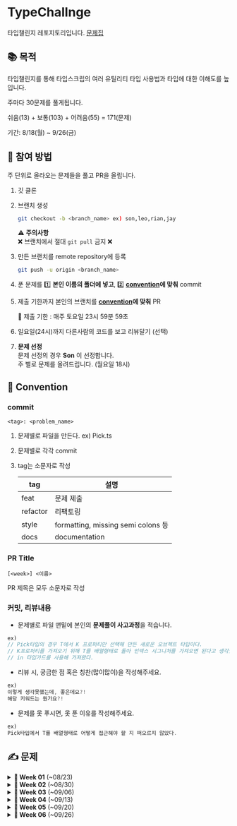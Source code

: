 # TypeChallnge
타입챌린지 레포지토리입니다. [문제집](https://github.com/type-challenges/type-challenges/blob/main/README.ko.md)

## 📚 목적

타입챌린지를 통해 타입스크립의 여러 유틸리티 타입 사용법과 타입에 대한 이해도를 높입니다.

주마다 30문제를 풀게됩니다.

쉬움(13) + 보통(103) + 어려움(55) = 171(문제)

기간: 8/18(월) ~ 9/26(금)

## 🙋 참여 방법

주 단위로 올라오는 문제들을 풀고 PR을 올립니다.

1. 깃 클론
2. 브랜치 생성

   ```sh
   git checkout -b <branch_name> ex) son,leo,rian,jay
   ```
   ⚠️ **주의사항** <br>
   ❌ 브랜치에서 절대 `git pull` 금지 ❌

3. 만든 브랜치를 remote repository에 등록

   ```sh
   git push -u origin <branch_name>
   ```

4. 푼 문제를 1️⃣ **본인 이름의 폴더에 넣고**, 2️⃣ **[convention](#commit)에 맞춰** commit

5. 제출 기한까지 본인의 브랜치를 **[convention](#pr)에 맞춰** PR

   📅 제출 기한 : 매주 토요일 23시 59분 59초 <br>

6. 일요일(24시)까지 다른사람의 코드를 보고 리뷰달기 (선택) <br/>

7. **문제 선정** <br>
문제 선정의 경우 **Son** 이 선정합니다. <br/>
주 별로 문제를 올려드립니다. (월요일 18시) <br/>

## 🤝 Convention

### commit

```
<tag>: <problem_name>
```

1. 문제별로 파일을 만든다. ex) Pick.ts

2. 문제별로 각각 commit

3. tag는 소문자로 작성

   | tag      | 설명                                |
   | -------- | ---------------------------------- |
   | feat     | 문제 제출                            |
   | refactor | 리팩토링                             |
   | style    | formatting, missing semi colons 등 |
   | docs     | documentation                      |

### PR Title

```
[<week>] <이름>
```
PR 제목은 모두 소문자로 작성

### 커밋, 리뷰내용

- 문제별로 파일 맨밑에 본인의 **문제풀이 사고과정**을 적습니다.
``` typescript
ex)
// Pick타입의 경우 T에서 K 프로퍼티만 선택해 만든 새로운 오브젝트 타입이다.
// K프로퍼티를 가져오기 위해 T를 배열형태로 돌아 인덱스 시그니처를 가져오면 된다고 생각했다.
// in 타입가드를 사용해 가져왔다.
```

- 리뷰 시, 궁금한 점 혹은 칭찬(많이많이)을 작성해주세요.
```typescript
ex)
이렇게 생각못했는데, 좋은데요?!
해당 키워드는 뭔가요?!
```

- 문제를 못 푸시면, 못 푼 이유를 작성해주세요.
```typescript
ex)
Pick타입에서 T를 배열형태로 어떻게 접근해야 할 지 떠오르지 않았다.
```

## ✍️ 문제

<details>
<summary><strong>📅 Week 01</strong> (~08/23)</summary>

<br/>

**워밍업 (1문제)**
- [![Hello World](https://img.shields.io/badge/00013-Hello%20World-teal)](https://github.com/type-challenges/type-challenges/blob/main/questions/00013-warm-hello-world/README.ko.md)

**쉬움 (10문제)**
- [![Pick](https://img.shields.io/badge/00004-Pick-7aad0c)](https://github.com/type-challenges/type-challenges/blob/main/questions/00004-easy-pick/README.ko.md)
- [![Readonly](https://img.shields.io/badge/00007-Readonly-7aad0c)](https://github.com/type-challenges/type-challenges/blob/main/questions/00007-easy-readonly/README.ko.md)
- [![Tuple to Object](https://img.shields.io/badge/00011-Tuple%20to%20Object-7aad0c)](https://github.com/type-challenges/type-challenges/blob/main/questions/00011-easy-tuple-to-object/README.ko.md)
- [![First of Array](https://img.shields.io/badge/00014-First%20of%20Array-7aad0c)](https://github.com/type-challenges/type-challenges/blob/main/questions/00014-easy-first/README.ko.md)
- [![Length of Tuple](https://img.shields.io/badge/00018-Length%20of%20Tuple-7aad0c)](https://github.com/type-challenges/type-challenges/blob/main/questions/00018-easy-tuple-length/README.ko.md)
- [![Exclude](https://img.shields.io/badge/00043-Exclude-7aad0c)](https://github.com/type-challenges/type-challenges/blob/main/questions/00043-easy-exclude/README.ko.md)
- [![Awaited](https://img.shields.io/badge/00189-Awaited-7aad0c)](https://github.com/type-challenges/type-challenges/blob/main/questions/00189-easy-awaited/README.ko.md)
- [![If](https://img.shields.io/badge/00268-If-7aad0c)](https://github.com/type-challenges/type-challenges/blob/main/questions/00268-easy-if/README.ko.md)
- [![Concat](https://img.shields.io/badge/00533-Concat-7aad0c)](https://github.com/type-challenges/type-challenges/blob/main/questions/00533-easy-concat/README.ko.md)
- [![Includes](https://img.shields.io/badge/00898-Includes-7aad0c)](https://github.com/type-challenges/type-challenges/blob/main/questions/00898-easy-includes/README.ko.md)

**보통 (19문제)**
- [![Get Return Type](https://img.shields.io/badge/00002-Get%20Return%20Type-d9901a)](https://github.com/type-challenges/type-challenges/blob/main/questions/00002-medium-return-type/README.ko.md)
- [![Omit](https://img.shields.io/badge/00003-Omit-d9901a)](https://github.com/type-challenges/type-challenges/blob/main/questions/00003-medium-omit/README.ko.md)
- [![Readonly 2](https://img.shields.io/badge/00008-Readonly%202-d9901a)](https://github.com/type-challenges/type-challenges/blob/main/questions/00008-medium-readonly-2/README.ko.md)
- [![Deep Readonly](https://img.shields.io/badge/00009-Deep%20Readonly-d9901a)](https://github.com/type-challenges/type-challenges/blob/main/questions/00009-medium-deep-readonly/README.ko.md)
- [![Tuple to Union](https://img.shields.io/badge/00010-Tuple%20to%20Union-d9901a)](https://github.com/type-challenges/type-challenges/blob/main/questions/00010-medium-tuple-to-union/README.ko.md)
- [![Chainable Options](https://img.shields.io/badge/00012-Chainable%20Options-d9901a)](https://github.com/type-challenges/type-challenges/blob/main/questions/00012-medium-chainable-options/README.ko.md)
- [![Last of Array](https://img.shields.io/badge/00015-Last%20of%20Array-d9901a)](https://github.com/type-challenges/type-challenges/blob/main/questions/00015-medium-last/README.ko.md)
- [![Pop](https://img.shields.io/badge/00016-Pop-d9901a)](https://github.com/type-challenges/type-challenges/blob/main/questions/00016-medium-pop/README.ko.md)
- [![Type Lookup](https://img.shields.io/badge/00062-Type%20Lookup-d9901a)](https://github.com/type-challenges/type-challenges/blob/main/questions/00062-medium-type-lookup/README.ko.md)
- [![Trim Left](https://img.shields.io/badge/00106-Trim%20Left-d9901a)](https://github.com/type-challenges/type-challenges/blob/main/questions/00106-medium-trimleft/README.ko.md)
- [![Trim](https://img.shields.io/badge/00108-Trim-d9901a)](https://github.com/type-challenges/type-challenges/blob/main/questions/00108-medium-trim/README.ko.md)
- [![Capitalize](https://img.shields.io/badge/00110-Capitalize-d9901a)](https://github.com/type-challenges/type-challenges/blob/main/questions/00110-medium-capitalize/README.ko.md)
- [![Replace](https://img.shields.io/badge/00116-Replace-d9901a)](https://github.com/type-challenges/type-challenges/blob/main/questions/00116-medium-replace/README.ko.md)
- [![ReplaceAll](https://img.shields.io/badge/00119-ReplaceAll-d9901a)](https://github.com/type-challenges/type-challenges/blob/main/questions/00119-medium-replaceall/README.ko.md)
- [![Append Argument](https://img.shields.io/badge/00191-Append%20Argument-d9901a)](https://github.com/type-challenges/type-challenges/blob/main/questions/00191-medium-append-argument/README.ko.md)
- [![Permutation](https://img.shields.io/badge/00296-Permutation-d9901a)](https://github.com/type-challenges/type-challenges/blob/main/questions/00296-medium-permutation/README.ko.md)
- [![Length of String](https://img.shields.io/badge/00298-Length%20of%20String-d9901a)](https://github.com/type-challenges/type-challenges/blob/main/questions/00298-medium-length-of-string/README.ko.md)
- [![Flatten](https://img.shields.io/badge/00459-Flatten-d9901a)](https://github.com/type-challenges/type-challenges/blob/main/questions/00459-medium-flatten/README.ko.md)
- [![Append to object](https://img.shields.io/badge/00527-Append%20to%20object-d9901a)](https://github.com/type-challenges/type-challenges/blob/main/questions/00527-medium-append-to-object/README.ko.md)

</details>

<details>
<summary><strong>📅 Week 02</strong> (~08/30)</summary>

<br/>

**쉬움 (3문제)**
- [![Push](https://img.shields.io/badge/03057-Push-7aad0c)](https://github.com/type-challenges/type-challenges/blob/main/questions/03057-easy-push/README.ko.md)
- [![Unshift](https://img.shields.io/badge/03060-Unshift-7aad0c)](https://github.com/type-challenges/type-challenges/blob/main/questions/03060-easy-unshift/README.ko.md)
- [![Parameters](https://img.shields.io/badge/03312-Parameters-7aad0c)](https://github.com/type-challenges/type-challenges/blob/main/questions/03312-easy-parameters/README.ko.md)

**보통 (22문제)**
- [![Absolute](https://img.shields.io/badge/00529-Absolute-d9901a)](https://github.com/type-challenges/type-challenges/blob/main/questions/00529-medium-absolute/README.ko.md)
- [![String to Union](https://img.shields.io/badge/00531-String%20to%20Union-d9901a)](https://github.com/type-challenges/type-challenges/blob/main/questions/00531-medium-string-to-union/README.ko.md)
- [![Merge](https://img.shields.io/badge/00599-Merge-d9901a)](https://github.com/type-challenges/type-challenges/blob/main/questions/00599-medium-merge/README.ko.md)
- [![KebabCase](https://img.shields.io/badge/00612-KebabCase-d9901a)](https://github.com/type-challenges/type-challenges/blob/main/questions/00612-medium-kebabcase/README.ko.md)
- [![Diff](https://img.shields.io/badge/00645-Diff-d9901a)](https://github.com/type-challenges/type-challenges/blob/main/questions/00645-medium-diff/README.ko.md)
- [![AnyOf](https://img.shields.io/badge/00949-AnyOf-d9901a)](https://github.com/type-challenges/type-challenges/blob/main/questions/00949-medium-anyof/README.ko.md)
- [![IsNever](https://img.shields.io/badge/01042-IsNever-d9901a)](https://github.com/type-challenges/type-challenges/blob/main/questions/01042-medium-isnever/README.ko.md)
- [![IsUnion](https://img.shields.io/badge/01097-IsUnion-d9901a)](https://github.com/type-challenges/type-challenges/blob/main/questions/01097-medium-isunion/README.ko.md)
- [![ReplaceKeys](https://img.shields.io/badge/01130-ReplaceKeys-d9901a)](https://github.com/type-challenges/type-challenges/blob/main/questions/01130-medium-replacekeys/README.ko.md)
- [![Remove Index Signature](https://img.shields.io/badge/01367-Remove%20Index%20Signature-d9901a)](https://github.com/type-challenges/type-challenges/blob/main/questions/01367-medium-remove-index-signature/README.ko.md)
- [![Percentage Parser](https://img.shields.io/badge/01978-Percentage%20Parser-d9901a)](https://github.com/type-challenges/type-challenges/blob/main/questions/01978-medium-percentage-parser/README.ko.md)
- [![Drop Char](https://img.shields.io/badge/02070-Drop%20Char-d9901a)](https://github.com/type-challenges/type-challenges/blob/main/questions/02070-medium-drop-char/README.ko.md)
- [![MinusOne](https://img.shields.io/badge/02257-MinusOne-d9901a)](https://github.com/type-challenges/type-challenges/blob/main/questions/02257-medium-minusone/README.ko.md)
- [![PickByType](https://img.shields.io/badge/02595-PickByType-d9901a)](https://github.com/type-challenges/type-challenges/blob/main/questions/02595-medium-pickbytype/README.ko.md)
- [![StartsWith](https://img.shields.io/badge/02688-StartsWith-d9901a)](https://github.com/type-challenges/type-challenges/blob/main/questions/02688-medium-startswith/README.ko.md)
- [![EndsWith](https://img.shields.io/badge/02693-EndsWith-d9901a)](https://github.com/type-challenges/type-challenges/blob/main/questions/02693-medium-endswith/README.ko.md)
- [![PartialByKeys](https://img.shields.io/badge/02757-PartialByKeys-d9901a)](https://github.com/type-challenges/type-challenges/blob/main/questions/02757-medium-partialbykeys/README.ko.md)
- [![RequiredByKeys](https://img.shields.io/badge/02759-RequiredByKeys-d9901a)](https://github.com/type-challenges/type-challenges/blob/main/questions/02759-medium-requiredbykeys/README.ko.md)
- [![Mutable](https://img.shields.io/badge/02793-Mutable-d9901a)](https://github.com/type-challenges/type-challenges/blob/main/questions/02793-medium-mutable/README.ko.md)
- [![OmitByType](https://img.shields.io/badge/02852-OmitByType-d9901a)](https://github.com/type-challenges/type-challenges/blob/main/questions/02852-medium-omitbytype/README.ko.md)
- [![ObjectEntries](https://img.shields.io/badge/02946-ObjectEntries-d9901a)](https://github.com/type-challenges/type-challenges/blob/main/questions/02946-medium-objectentries/README.ko.md)
- [![Shift](https://img.shields.io/badge/03062-Shift-d9901a)](https://github.com/type-challenges/type-challenges/blob/main/questions/03062-medium-shift/README.ko.md)

**어려움 (5문제)**
- [![Promise.all](https://img.shields.io/badge/00020-Promise.all-de3d37)](https://github.com/type-challenges/type-challenges/blob/main/questions/00020-medium-promise-all/README.ko.md)
- [![String to Number](https://img.shields.io/badge/00300-String%20to%20Number-de3d37)](https://github.com/type-challenges/type-challenges/blob/main/questions/00300-hard-string-to-number/README.ko.md)
- [![Length of String 2](https://img.shields.io/badge/00651-Length%20of%20String%202-de3d37)](https://github.com/type-challenges/type-challenges/blob/main/questions/00651-hard-length-of-string-2/README.ko.md)
- [![Drop String](https://img.shields.io/badge/02059-Drop%20String-de3d37)](https://github.com/type-challenges/type-challenges/blob/main/questions/02059-hard-drop-string/README.ko.md)
- [![Split](https://img.shields.io/badge/02822-Split-de3d37)](https://github.com/type-challenges/type-challenges/blob/main/questions/02822-hard-split/README.ko.md)

</details>

<details>
<summary><strong>📅 Week 03</strong> (~09/06)</summary>

<br/>

**보통 (25문제)**
- [![Tuple to Nested Object](https://img.shields.io/badge/03188-Tuple%20to%20Nested%20Object-d9901a)](https://github.com/type-challenges/type-challenges/blob/main/questions/03188-medium-tuple-to-nested-object/README.ko.md)
- [![Reverse](https://img.shields.io/badge/03192-Reverse-d9901a)](https://github.com/type-challenges/type-challenges/blob/main/questions/03192-medium-reverse/README.ko.md)
- [![Flip Arguments](https://img.shields.io/badge/03196-Flip%20Arguments-d9901a)](https://github.com/type-challenges/type-challenges/blob/main/questions/03196-medium-flip-arguments/README.ko.md)
- [![FlattenDepth](https://img.shields.io/badge/03243-FlattenDepth-d9901a)](https://github.com/type-challenges/type-challenges/blob/main/questions/03243-medium-flattendepth/README.ko.md)
- [![BEM style string](https://img.shields.io/badge/03326-BEM%20style%20string-d9901a)](https://github.com/type-challenges/type-challenges/blob/main/questions/03326-medium-bem-style-string/README.ko.md)
- [![InorderTraversal](https://img.shields.io/badge/03376-InorderTraversal-d9901a)](https://github.com/type-challenges/type-challenges/blob/main/questions/03376-medium-inordertraversal/README.ko.md)
- [![Flip](https://img.shields.io/badge/04179-Flip-d9901a)](https://github.com/type-challenges/type-challenges/blob/main/questions/04179-medium-flip/README.ko.md)
- [![Fibonacci Sequence](https://img.shields.io/badge/04182-Fibonacci%20Sequence-d9901a)](https://github.com/type-challenges/type-challenges/blob/main/questions/04182-medium-fibonacci-sequence/README.ko.md)
- [![Allkeys](https://img.shields.io/badge/04260-Allkeys-d9901a)](https://github.com/type-challenges/type-challenges/blob/main/questions/04260-medium-nomiwase/README.ko.md)
- [![Greater Than](https://img.shields.io/badge/04425-Greater%20Than-d9901a)](https://github.com/type-challenges/type-challenges/blob/main/questions/04425-medium-greater-than/README.ko.md)
- [![Zip](https://img.shields.io/badge/04471-Zip-d9901a)](https://github.com/type-challenges/type-challenges/blob/main/questions/04471-medium-zip/README.ko.md)
- [![IsTuple](https://img.shields.io/badge/04484-IsTuple-d9901a)](https://github.com/type-challenges/type-challenges/blob/main/questions/04484-medium-istuple/README.ko.md)
- [![Chunk](https://img.shields.io/badge/04499-Chunk-d9901a)](https://github.com/type-challenges/type-challenges/blob/main/questions/04499-medium-chunk/README.ko.md)
- [![Fill](https://img.shields.io/badge/04518-Fill-d9901a)](https://github.com/type-challenges/type-challenges/blob/main/questions/04518-medium-fill/README.ko.md)
- [![Trim Right](https://img.shields.io/badge/04803-Trim%20Right-d9901a)](https://github.com/type-challenges/type-challenges/blob/main/questions/04803-medium-trim-right/README.ko.md)
- [![Without](https://img.shields.io/badge/05117-Without-d9901a)](https://github.com/type-challenges/type-challenges/blob/main/questions/05117-medium-without/README.ko.md)
- [![Trunc](https://img.shields.io/badge/05140-Trunc-d9901a)](https://github.com/type-challenges/type-challenges/blob/main/questions/05140-medium-trunc/README.ko.md)
- [![IndexOf](https://img.shields.io/badge/05153-IndexOf-d9901a)](https://github.com/type-challenges/type-challenges/blob/main/questions/05153-medium-indexof/README.ko.md)
- [![Join](https://img.shields.io/badge/05310-Join-d9901a)](https://github.com/type-challenges/type-challenges/blob/main/questions/05310-medium-join/README.ko.md)
- [![LastIndexOf](https://img.shields.io/badge/05317-LastIndexOf-d9901a)](https://github.com/type-challenges/type-challenges/blob/main/questions/05317-medium-lastindexof/README.ko.md)
- [![Unique](https://img.shields.io/badge/05360-Unique-d9901a)](https://github.com/type-challenges/type-challenges/blob/main/questions/05360-medium-unique/README.ko.md)
- [![MapTypes](https://img.shields.io/badge/05821-MapTypes-d9901a)](https://github.com/type-challenges/type-challenges/blob/main/questions/05821-medium-maptypes/README.ko.md)
- [![Construct Tuple](https://img.shields.io/badge/07544-Construct%20Tuple-d9901a)](https://github.com/type-challenges/type-challenges/blob/main/questions/07544-medium-construct-tuple/README.ko.md)
- [![Number Range](https://img.shields.io/badge/08640-Number%20Range-d9901a)](https://github.com/type-challenges/type-challenges/blob/main/questions/08640-medium-number-range/README.ko.md)
- [![Combination](https://img.shields.io/badge/08767-Combination-d9901a)](https://github.com/type-challenges/type-challenges/blob/main/questions/08767-medium-combination/README.ko.md)

**어려움 (5문제)**
- [![Simple Vue](https://img.shields.io/badge/00006-Simple%20Vue-de3d37)](https://github.com/type-challenges/type-challenges/blob/main/questions/00006-hard-simple-vue/README.ko.md)
- [![Union to Intersection](https://img.shields.io/badge/00055-Union%20to%20Intersection-de3d37)](https://github.com/type-challenges/type-challenges/blob/main/questions/00055-hard-union-to-intersection/README.ko.md)
- [![Get Required](https://img.shields.io/badge/00057-Get%20Required-de3d37)](https://github.com/type-challenges/type-challenges/blob/main/questions/00057-hard-get-required/README.ko.md)
- [![Get Optional](https://img.shields.io/badge/00059-Get%20Optional-de3d37)](https://github.com/type-challenges/type-challenges/blob/main/questions/00059-hard-get-optional/README.ko.md)
- [![Tuple Filter](https://img.shields.io/badge/00399-Tuple%20Filter-de3d37)](https://github.com/type-challenges/type-challenges/blob/main/questions/00399-hard-tuple-filter/README.ko.md)

</details>

<details>
<summary><strong>📅 Week 04</strong> (~09/13)</summary>

<br/>

**보통 (20문제)**
- [![Subsequence](https://img.shields.io/badge/08987-Subsequence-d9901a)](https://github.com/type-challenges/type-challenges/blob/main/questions/08987-medium-subsequence/README.ko.md)
- [![CheckRepeatedChars](https://img.shields.io/badge/09142-CheckRepeatedChars-d9901a)](https://github.com/type-challenges/type-challenges/blob/main/questions/09142-medium-checkrepeatedchars/README.ko.md)
- [![FirstUniqueCharIndex](https://img.shields.io/badge/09286-FirstUniqueCharIndex-d9901a)](https://github.com/type-challenges/type-challenges/blob/main/questions/09286-medium-firstuniquecharindex/README.ko.md)
- [![Parse URL Params](https://img.shields.io/badge/09616-Parse%20URL%20Params-d9901a)](https://github.com/type-challenges/type-challenges/blob/main/questions/09616-medium-parse-url-params/README.ko.md)
- [![GetMiddleElement](https://img.shields.io/badge/09896-GetMiddleElement-d9901a)](https://github.com/type-challenges/type-challenges/blob/main/questions/09896-medium-get-middle-element/README.ko.md)
- [![FindAll](https://img.shields.io/badge/09898-FindAll-d9901a)](https://github.com/type-challenges/type-challenges/blob/main/questions/09898-medium-zhao-chu-mu-biao-shu-zu-zhong-zhi-chu-xian-guo-yi-ci-de-yuan-su/README.ko.md)
- [![Count](https://img.shields.io/badge/09989-Count-d9901a)](https://github.com/type-challenges/type-challenges/blob/main/questions/09989-medium-tong-ji-shu-zu-zhong-de-yuan-su-ge-shu/README.ko.md)
- [![Integer](https://img.shields.io/badge/10969-Integer-d9901a)](https://github.com/type-challenges/type-challenges/blob/main/questions/10969-medium-integer/README.ko.md)
- [![ToPrimitive](https://img.shields.io/badge/16259-ToPrimitive-d9901a)](https://github.com/type-challenges/type-challenges/blob/main/questions/16259-medium-to-primitive/README.ko.md)
- [![DeepMutable](https://img.shields.io/badge/17973-DeepMutable-d9901a)](https://github.com/type-challenges/type-challenges/blob/main/questions/17973-medium-deepmutable/README.ko.md)
- [![All](https://img.shields.io/badge/18142-All-d9901a)](https://github.com/type-challenges/type-challenges/blob/main/questions/18142-medium-all/README.ko.md)
- [![Filter](https://img.shields.io/badge/18220-Filter-d9901a)](https://github.com/type-challenges/type-challenges/blob/main/questions/18220-medium-filter/README.ko.md)
- [![FindAll](https://img.shields.io/badge/21104-FindAll-d9901a)](https://github.com/type-challenges/type-challenges/blob/main/questions/21104-medium-findall/README.ko.md)
- [![Combination Key Type](https://img.shields.io/badge/21106-Combination%20Key%20Type-d9901a)](https://github.com/type-challenges/type-challenges/blob/main/questions/21106-medium-zu-he-jian-lei-xing-combination-key-type/README.ko.md)
- [![Permutations of Tuple](https://img.shields.io/badge/21220-Permutations%20of%20Tuple-d9901a)](https://github.com/type-challenges/type-challenges/blob/main/questions/21220-medium-permutations-of-tuple/README.ko.md)
- [![Replace First](https://img.shields.io/badge/25170-Replace%20First-d9901a)](https://github.com/type-challenges/type-challenges/blob/main/questions/25170-medium-replace-first/README.ko.md)
- [![Transpose](https://img.shields.io/badge/25270-Transpose-d9901a)](https://github.com/type-challenges/type-challenges/blob/main/questions/25270-medium-transpose/README.ko.md)
- [![JSON Schema to TypeScript](https://img.shields.io/badge/26401-JSON%20Schema%20to%20TypeScript-d9901a)](https://github.com/type-challenges/type-challenges/blob/main/questions/26401-medium-json-schema-to-typescript/README.ko.md)
- [![Square](https://img.shields.io/badge/27133-Square-d9901a)](https://github.com/type-challenges/type-challenges/blob/main/questions/27133-medium-square/README.ko.md)
- [![Triangular number](https://img.shields.io/badge/27152-Triangular%20number-d9901a)](https://github.com/type-challenges/type-challenges/blob/main/questions/27152-medium-triangular-number/README.ko.md)

**어려움 (10문제)**
- [![Currying 1](https://img.shields.io/badge/00017-Currying%201-de3d37)](https://github.com/type-challenges/type-challenges/blob/main/questions/00017-hard-currying-1/README.ko.md)
- [![Required Keys](https://img.shields.io/badge/00089-Required%20Keys-de3d37)](https://github.com/type-challenges/type-challenges/blob/main/questions/00089-hard-required-keys/README.ko.md)
- [![Optional Keys](https://img.shields.io/badge/00090-Optional%20Keys-de3d37)](https://github.com/type-challenges/type-challenges/blob/main/questions/00090-hard-optional-keys/README.ko.md)
- [![Capitalize Words](https://img.shields.io/badge/00112-Capitalize%20Words-de3d37)](https://github.com/type-challenges/type-challenges/blob/main/questions/00112-hard-capitalizewords/README.ko.md)
- [![CamelCase](https://img.shields.io/badge/00114-CamelCase-de3d37)](https://github.com/type-challenges/type-challenges/blob/main/questions/00114-hard-camelcase/README.ko.md)
- [![C-printf Parser](https://img.shields.io/badge/00147-C--printf%20Parser-de3d37)](https://github.com/type-challenges/type-challenges/blob/main/questions/00147-hard-c-printf-parser/README.ko.md)
- [![Vue Basic Props](https://img.shields.io/badge/00213-Vue%20Basic%20Props-de3d37)](https://github.com/type-challenges/type-challenges/blob/main/questions/00213-hard-vue-basic-props/README.ko.md)
- [![IsAny](https://img.shields.io/badge/00223-IsAny-de3d37)](https://github.com/type-challenges/type-challenges/blob/main/questions/00223-hard-isany/README.ko.md)
- [![Typed Get](https://img.shields.io/badge/00270-Typed%20Get-de3d37)](https://github.com/type-challenges/type-challenges/blob/main/questions/00270-hard-typed-get/README.ko.md)
- [![Tuple to Enum Object](https://img.shields.io/badge/00472-Tuple%20to%20Enum%20Object-de3d37)](https://github.com/type-challenges/type-challenges/blob/main/questions/00472-hard-tuple-to-enum-object/README.ko.md)

</details>

<details>
<summary><strong>📅 Week 05</strong> (~09/20)</summary>

<br/>

**보통 (16문제)**
- [![CartesianProduct](https://img.shields.io/badge/27862-CartesianProduct-d9901a)](https://github.com/type-challenges/type-challenges/blob/main/questions/27862-medium-cartesianproduct/README.ko.md)
- [![MergeAll](https://img.shields.io/badge/27932-MergeAll-d9901a)](https://github.com/type-challenges/type-challenges/blob/main/questions/27932-medium-mergeall/README.ko.md)
- [![CheckRepeatedTuple](https://img.shields.io/badge/27958-CheckRepeatedTuple-d9901a)](https://github.com/type-challenges/type-challenges/blob/main/questions/27958-medium-checkrepeatedtuple/README.ko.md)
- [![Public Type](https://img.shields.io/badge/28333-Public%20Type-d9901a)](https://github.com/type-challenges/type-challenges/blob/main/questions/28333-medium-public-type/README.ko.md)
- [![ExtractToObject](https://img.shields.io/badge/29650-ExtractToObject-d9901a)](https://github.com/type-challenges/type-challenges/blob/main/questions/29650-medium-extracttoobject/README.ko.md)
- [![Deep Omit](https://img.shields.io/badge/29785-Deep%20Omit-d9901a)](https://github.com/type-challenges/type-challenges/blob/main/questions/29785-medium-deep-omit/README.ko.md)
- [![IsOdd](https://img.shields.io/badge/30301-IsOdd-d9901a)](https://github.com/type-challenges/type-challenges/blob/main/questions/30301-medium-isodd/README.ko.md)
- [![Tower of hanoi](https://img.shields.io/badge/30430-Tower%20of%20hanoi-d9901a)](https://github.com/type-challenges/type-challenges/blob/main/questions/30430-medium-tower-of-hanoi/README.ko.md)
- [![Pascal's triangle](https://img.shields.io/badge/30958-Pascal's%20triangle-d9901a)](https://github.com/type-challenges/type-challenges/blob/main/questions/30958-medium-pascals-triangle/README.ko.md)
- [![Shitariteraru](https://img.shields.io/badge/30970-Shitariteraru-d9901a)](https://github.com/type-challenges/type-challenges/blob/main/questions/30970-medium-shitariteraru/README.ko.md)
- [![Compare Array Length](https://img.shields.io/badge/34007-Compare%20Array%20Length-d9901a)](https://github.com/type-challenges/type-challenges/blob/main/questions/34007-medium-compare-array-length/README.ko.md)
- [![DefinedPartialRecord](https://img.shields.io/badge/34857-DefinedPartialRecord-d9901a)](https://github.com/type-challenges/type-challenges/blob/main/questions/34857-medium-defined-partial-record/README.ko.md)
- [![Longest Common Prefix](https://img.shields.io/badge/35045-Longest%20Common%20Prefix-d9901a)](https://github.com/type-challenges/type-challenges/blob/main/questions/35045-medium-longest-common-prefix/README.ko.md)
- [![Trace](https://img.shields.io/badge/35191-Trace-d9901a)](https://github.com/type-challenges/type-challenges/blob/main/questions/35191-medium-trace/README.ko.md)
- [![IsAlphabet](https://img.shields.io/badge/35252-IsAlphabet-d9901a)](https://github.com/type-challenges/type-challenges/blob/main/questions/35252-medium-isalphabet/README.ko.md)
- [![MyUppercase](https://img.shields.io/badge/35991-MyUppercase-d9901a)](https://github.com/type-challenges/type-challenges/blob/main/questions/35991-medium-myuppercase/README.ko.md)

**어려움 (14문제)**
- [![Printf](https://img.shields.io/badge/00545-Printf-de3d37)](https://github.com/type-challenges/type-challenges/blob/main/questions/00545-hard-printf/README.ko.md)
- [![Deep Object to Unique](https://img.shields.io/badge/00553-Deep%20Object%20to%20Unique-de3d37)](https://github.com/type-challenges/type-challenges/blob/main/questions/00553-hard-deep-object-to-unique/README.ko.md)
- [![Union to Tuple](https://img.shields.io/badge/00730-Union%20to%20Tuple-de3d37)](https://github.com/type-challenges/type-challenges/blob/main/questions/00730-hard-union-to-tuple/README.ko.md)
- [![String Join](https://img.shields.io/badge/00847-String%20Join-de3d37)](https://github.com/type-challenges/type-challenges/blob/main/questions/00847-hard-string-join/README.ko.md)
- [![DeepPick](https://img.shields.io/badge/00956-DeepPick-de3d37)](https://github.com/type-challenges/type-challenges/blob/main/questions/00956-hard-deeppick/README.ko.md)
- [![Pinia](https://img.shields.io/badge/01290-Pinia-de3d37)](https://github.com/type-challenges/type-challenges/blob/main/questions/01290-hard-pinia/README.ko.md)
- [![Camelize](https://img.shields.io/badge/01383-Camelize-de3d37)](https://github.com/type-challenges/type-challenges/blob/main/questions/01383-hard-camelize/README.ko.md)
- [![ClassPublicKeys](https://img.shields.io/badge/02828-ClassPublicKeys-de3d37)](https://github.com/type-challenges/type-challenges/blob/main/questions/02828-hard-classpublickeys/README.ko.md)
- [![IsRequiredKey](https://img.shields.io/badge/02857-IsRequiredKey-de3d37)](https://github.com/type-challenges/type-challenges/blob/main/questions/02857-hard-isrequiredkey/README.ko.md)
- [![ObjectFromEntries](https://img.shields.io/badge/02949-ObjectFromEntries-de3d37)](https://github.com/type-challenges/type-challenges/blob/main/questions/02949-hard-objectfromentries/README.ko.md)
- [![IsPalindrome](https://img.shields.io/badge/04037-IsPalindrome-de3d37)](https://github.com/type-challenges/type-challenges/blob/main/questions/04037-hard-ispalindrome/README.ko.md)
- [![Mutable Keys](https://img.shields.io/badge/05181-Mutable%20Keys-de3d37)](https://github.com/type-challenges/type-challenges/blob/main/questions/05181-hard-mutable-keys/README.ko.md)
- [![Intersection](https://img.shields.io/badge/05423-Intersection-de3d37)](https://github.com/type-challenges/type-challenges/blob/main/questions/05423-hard-intersection/README.ko.md)
- [![Binary to Decimal](https://img.shields.io/badge/06141-Binary%20to%20Decimal-de3d37)](https://github.com/type-challenges/type-challenges/blob/main/questions/06141-hard-binary-to-decimal/README.ko.md)

</details>

<details>
<summary><strong>📅 Week 06</strong> (~09/26)</summary>

<br/>

**어려움 (21문제)**
- [![Object Key Paths](https://img.shields.io/badge/07258-Object%20Key%20Paths-de3d37)](https://github.com/type-challenges/type-challenges/blob/main/questions/07258-hard-object-key-paths/README.ko.md)
- [![Two Sum](https://img.shields.io/badge/08804-Two%20Sum-de3d37)](https://github.com/type-challenges/type-challenges/blob/main/questions/08804-hard-two-sum/README.ko.md)
- [![ValidDate](https://img.shields.io/badge/09155-ValidDate-de3d37)](https://github.com/type-challenges/type-challenges/blob/main/questions/09155-hard-validdate/README.ko.md)
- [![Assign](https://img.shields.io/badge/09160-Assign-de3d37)](https://github.com/type-challenges/type-challenges/blob/main/questions/09160-hard-assign/README.ko.md)
- [![Maximum](https://img.shields.io/badge/09384-Maximum-de3d37)](https://github.com/type-challenges/type-challenges/blob/main/questions/09384-hard-maximum/README.ko.md)
- [![Capitalize Nest Object Keys](https://img.shields.io/badge/09775-Capitalize%20Nest%20Object%20Keys-de3d37)](https://github.com/type-challenges/type-challenges/blob/main/questions/09775-hard-capitalize-nest-object-keys/README.ko.md)
- [![Replace Union](https://img.shields.io/badge/13580-Replace%20Union-de3d37)](https://github.com/type-challenges/type-challenges/blob/main/questions/13580-hard-replace-union/README.ko.md)
- [![FizzBuzz](https://img.shields.io/badge/14080-FizzBuzz-de3d37)](https://github.com/type-challenges/type-challenges/blob/main/questions/14080-hard-fizzbuzz/README.ko.md)
- [![Run-length encoding](https://img.shields.io/badge/14188-Run--length%20encoding-de3d37)](https://github.com/type-challenges/type-challenges/blob/main/questions/14188-hard-run-length-encoding/README.ko.md)
- [![Tree path array](https://img.shields.io/badge/15260-Tree%20path%20array-de3d37)](https://github.com/type-challenges/type-challenges/blob/main/questions/15260-hard-tree-path-array/README.ko.md)
- [![SnakeCase](https://img.shields.io/badge/19458-SnakeCase-de3d37)](https://github.com/type-challenges/type-challenges/blob/main/questions/19458-hard-snakecase/README.ko.md)
- [![IsNegativeNumber](https://img.shields.io/badge/25747-IsNegativeNumber-de3d37)](https://github.com/type-challenges/type-challenges/blob/main/questions/25747-hard-isnegativenumber/README.ko.md)
- [![OptionalUndefined](https://img.shields.io/badge/28143-OptionalUndefined-de3d37)](https://github.com/type-challenges/type-challenges/blob/main/questions/28143-hard-optionalundefined/README.ko.md)
- [![Unique Items](https://img.shields.io/badge/30178-Unique%20Items-de3d37)](https://github.com/type-challenges/type-challenges/blob/main/questions/30178-hard-unique-items/README.ko.md)
- [![BitwiseXOR](https://img.shields.io/badge/30575-BitwiseXOR-de3d37)](https://github.com/type-challenges/type-challenges/blob/main/questions/30575-hard-bitwisexor/README.ko.md)
- [![Sudoku](https://img.shields.io/badge/31797-Sudoku-de3d37)](https://github.com/type-challenges/type-challenges/blob/main/questions/31797-hard-sudoku/README.ko.md)
- [![Length of String 3](https://img.shields.io/badge/31824-Length%20of%20String%203-de3d37)](https://github.com/type-challenges/type-challenges/blob/main/questions/31824-hard-length-of-string-3/README.ko.md)
- [![Unbox](https://img.shields.io/badge/32427-Unbox-de3d37)](https://github.com/type-challenges/type-challenges/blob/main/questions/32427-hard-unbox/README.ko.md)
- [![Binary Addition](https://img.shields.io/badge/32532-Binary%20Addition-de3d37)](https://github.com/type-challenges/type-challenges/blob/main/questions/32532-hard-binary-addition/README.ko.md)
- [![Union to Object from Key](https://img.shields.io/badge/33763-Union%20to%20Object%20from%20Key-de3d37)](https://github.com/type-challenges/type-challenges/blob/main/questions/33763-hard-union-to-object-from-key/README.ko.md)
- [![Take Elements](https://img.shields.io/badge/34286-Take%20Elements-de3d37)](https://github.com/type-challenges/type-challenges/blob/main/questions/34286-hard-take-elements/README.ko.md)

</details>
